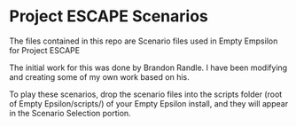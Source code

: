 # Project ESCAPE Scenarios

The files contained in this repo are Scenario files used in Empty Empsilon for Project ESCAPE

The initial work for this was done by Brandon Randle. I have been modifying and creating some of my own work based on his.

To play these scenarios, drop the scenario files into the scripts folder (root of Empty Epsilon/scripts/) of your Empty Epsilon install, and they will appear in the Scenario Selection portion.